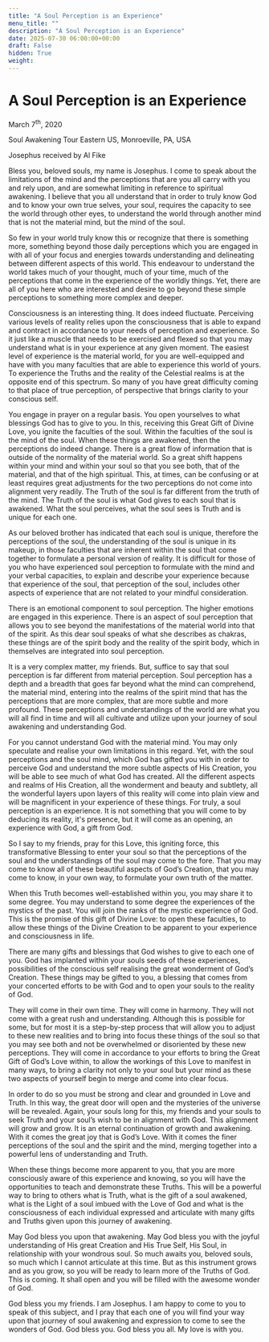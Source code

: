 ```yaml
---
title: "A Soul Perception is an Experience"
menu_title: ""
description: "A Soul Perception is an Experience"
date: 2025-07-30 06:00:00+00:00
draft: False
hidden: True
weight:
---
```

# A Soul Perception is an Experience

March 7<sup>th</sup>, 2020

Soul Awakening Tour Eastern US, Monroeville, PA, USA

Josephus received by Al Fike

Bless you, beloved souls, my name is Josephus. I come to speak about the limitations of the mind and the perceptions that are you all carry with you and rely upon, and are somewhat limiting in reference to spiritual awakening. I believe that you all understand that in order to truly know God and to know your own true selves, your soul, requires the capacity to see the world through other eyes, to understand the world through another mind that is not the material mind, but the mind of the soul.

So few in your world truly know this or recognize that there is something more, something beyond those daily perceptions which you are engaged in with all of your focus and energies towards understanding and delineating between different aspects of this world. This endeavour to understand the world takes much of your thought, much of your time, much of the perceptions that come in the experience of the worldly things. Yet, there are all of you here who are interested and desire to go beyond these simple perceptions to something more complex and deeper.

Consciousness is an interesting thing. It does indeed fluctuate. Perceiving various levels of reality relies upon the consciousness that is able to expand and contract in accordance to your needs of perception and experience. So it just like a muscle that needs to be exercised and flexed so that you may understand what is in your experience at any given moment. The easiest level of experience is the material world, for you are well-equipped and have with you many faculties that are able to experience this world of yours. To experience the Truths and the reality of the Celestial realms is at the opposite end of this spectrum. So many of you have great difficulty coming to that place of true perception, of perspective that brings clarity to your conscious self.

You engage in prayer on a regular basis. You open yourselves to what blessings God has to give to you. In this, receiving this Great Gift of Divine Love, you ignite the faculties of the soul. Within the faculties of the soul is the mind of the soul. When these things are awakened, then the perceptions do indeed change. There is a great flow of information that is outside of the normality of the material world. So a great shift happens within your mind and within your soul so that you see both, that of the material, and that of the high spiritual. This, at times, can be confusing or at least requires great adjustments for the two perceptions do not come into alignment very readily. The Truth of the soul is far different from the truth of the mind. The Truth of the soul is what God gives to each soul that is awakened. What the soul perceives, what the soul sees is Truth and is unique for each one.

As our beloved brother has indicated that each soul is unique, therefore the perceptions of the soul, the understanding of the soul is unique in its makeup, in those faculties that are inherent within the soul that come together to formulate a personal version of reality. It is difficult for those of you who have experienced soul perception to formulate with the mind and your verbal capacities, to explain and describe your experience because that experience of the soul, that perception of the soul, includes other aspects of experience that are not related to your mindful consideration.

There is an emotional component to soul perception. The higher emotions are engaged in this experience. There is an aspect of soul perception that allows you to see beyond the manifestations of the material world into that of the spirit. As this dear soul speaks of what she describes as chakras, these things are of the spirit body and the reality of the spirit body, which in themselves are integrated into soul perception.

It is a very complex matter, my friends. But, suffice to say that soul perception is far different from material perception. Soul perception has a depth and a breadth that goes far beyond what the mind can comprehend, the material mind, entering into the realms of the spirit mind that has the perceptions that are more complex, that are more subtle and more profound. These perceptions and understandings of the world are what you will all find in time and will all cultivate and utilize upon your journey of soul awakening and understanding God.

For you cannot understand God with the material mind. You may only speculate and realise your own limitations in this regard. Yet, with the soul perceptions and the soul mind, which God has gifted you with in order to perceive God and  understand the more subtle aspects of His Creation, you will be able to see much of what God has created. All the different aspects and realms of His Creation, all the wonderment and beauty and subtlety, all the wonderful layers upon layers of this reality will come into plain view and will be magnificent in your experience of these things. For truly, a soul perception is an experience. It is not something that you will come to by deducing its reality, it's presence, but it will come as an opening, an experience with God, a gift from God.

So I say to my friends, pray for this Love, this igniting force, this transformative Blessing to enter your soul so that the perceptions of the soul and the understandings of the soul may come to the fore. That you may come to know all of these beautiful aspects of God’s Creation, that you may come to know, in your own way, to formulate your own truth of the matter.

When this Truth becomes well-established within you, you may share it to some degree.  You may understand to some degree the experiences of the mystics of the past. You  will join the ranks of the mystic experience of God. This is the promise of this gift of Divine Love: to open these faculties, to allow these things of the Divine Creation to be apparent to your experience and consciousness in life.

There are many gifts and blessings that God wishes to give to each one of you. God has implanted within your souls seeds of these experiences, possibilities of the conscious self realising the great wonderment of God’s Creation. These things may be gifted to you, a blessing that comes from your concerted efforts to be with God and to open your souls to the reality of God.

They will come in their own time. They will come in harmony. They will not come with a great rush and understanding. Although this is possible for some, but for most it is a step-by-step process that will allow you to adjust to these new realities and to bring into focus these things of the soul so that you may see both and not be overwhelmed or disoriented by these new perceptions. They will come in accordance to your efforts to bring the Great Gift of God’s Love within, to allow the workings of this Love to manifest in many ways, to bring a clarity not only to your soul but your mind as these two aspects of yourself begin to merge and come into clear focus.

In order to do so you must be strong and clear and grounded in Love and Truth. In this way, the great door will open and the mysteries of the universe will be revealed. Again, your souls long for this, my friends and your souls to seek Truth and your soul’s wish to be in alignment with God. This alignment will grow and grow. It is an eternal continuation of growth and awakening. With it comes the great joy that is God’s Love. With it comes the finer perceptions of the soul and the spirit and the mind, merging together into a powerful lens of understanding and Truth.

When these things become more apparent to you, that you are more consciously aware of this experience and knowing, so you will have the opportunities to teach and demonstrate these Truths. This will be a powerful way to bring to others what is Truth, what is the gift of a soul awakened, what is the Light of a soul imbued with the Love of God and what is the consciousness of each individual expressed and articulate with many gifts and Truths given upon this journey of awakening.

May God bless you upon that awakening. May God bless you with the joyful understanding of His great Creation and His True Self, His Soul, in relationship with your wondrous soul. So much awaits you, beloved souls, so much which I cannot articulate at this time. But as this instrument grows and as you grow, so you will be ready to learn more of the Truths of God. This is coming. It shall open and you will be filled with the awesome wonder of God.

God bless you my friends. I am Josephus. I am happy to come to you to speak of this subject, and I pray that each one of you will find your way upon that journey of soul awakening and expression to come to see the wonders of God. God bless you. God bless you all. My love is with you.
